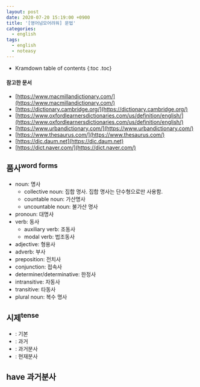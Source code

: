 ```yaml
---
layout: post
date: 2020-07-20 15:19:00 +0900
title: '[영어넘모어려워] 문법'
categories:
  - english
tags:
  - english
  - noteasy
---
```


* Kramdown table of contents
{:toc .toc}

#### 참고한 문서

- [https://www.macmillandictionary.com/](https://www.macmillandictionary.com/)
- [https://dictionary.cambridge.org/](https://dictionary.cambridge.org/)
- [https://www.oxfordlearnersdictionaries.com/us/definition/english/](https://www.oxfordlearnersdictionaries.com/us/definition/english/)
- [https://www.urbandictionary.com/](https://www.urbandictionary.com/)
- [https://www.thesaurus.com/](https://www.thesaurus.com/)
- [https://dic.daum.net](https://dic.daum.net)
- [https://dict.naver.com/](https://dict.naver.com/)

## 품사<sup>word forms</sup>

- noun: 명사
  - collective noun: 집합 명사. 집합 명사는 단수형으로만 사용함.
  - countable noun: 가산명사
  - uncountable noun: 불가산 명사
- pronoun: 대명사
- verb: 동사
  - auxiliary verb: 조동사
  - modal verb: 법조동사
- adjective: 형용사
- adverb: 부사
- preposition: 전치사
- conjunction: 접속사
- determiner/determinative: 한정사
- intransitive: 자동사
- transitive: 타동사
- plural noun: 복수 명사

## 시제<sup>tense</sup>

- : 기본
- : 과거
- : 과거분사
- : 현재분사

## have 과거분사
